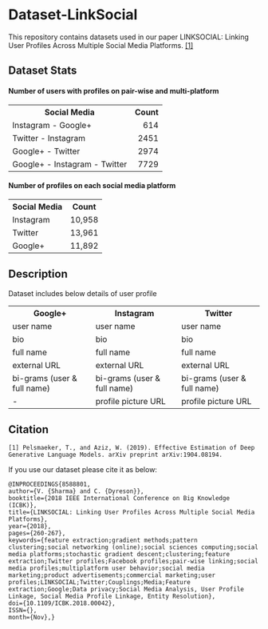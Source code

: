 # Dataset-LinkSocial
This repository contains datasets used in our paper LINKSOCIAL: Linking User Profiles Across Multiple Social Media Platforms.  [[1]](https://github.com/vishalshar/Dataset-LinkSocial#citation)

## Dataset Stats
#### Number of users with profiles on pair-wise and multi-platform
<table>
  <tbody>
    <tr>
      <th align="center">Social Media</th>
      <th align="center">Count</th>
    </tr>
    <tr>
      <td align="left">Instagram - Google+</td>
      <td align="right">614</td>
    </tr>
    <tr>
      <td align="left">Twitter - Instagram</td>
      <td align="right">2451</td>
    </tr>
    <tr>
      <td align="left">Google+ - Twitter</td>
      <td align="right">2974</td>
    </tr>
    <tr>
      <td align="left">Google+ - Instagram - Twitter</td>
      <td align="right">7729</td>
    </tr>
  </tbody>
</table>

#### Number of profiles on each social media platform
<table>
  <tbody>
    <tr>
      <th align="center">Social Media</th>
      <th align="center">Count</th>
    </tr>
    <tr>
      <td align="left">Instagram</td>
      <td align="right">10,958</td>
    </tr>
    <tr>
      <td align="left">Twitter</td>
      <td align="right">13,961</td>
    </tr>
    <tr>
      <td align="left">Google+</td>
      <td align="right">11,892</td>
    </tr>
</table>

## Description
Dataset includes below details of user profile
<table>
  <tbody>
    <tr>
      <th align="center">Google+</th>
      <th align="center">Instagram</th>
      <th align="center">Twitter</th>
    </tr>
    <tr>
      <td>user name</td>
      <td align="left">user name</td>
      <td align="left">user name</td>
    </tr>
    <tr>
      <td>bio</td>
      <td align="left">bio</td>
      <td align="left">bio</td>
    </tr>
    <tr>
      <td>full name</td>
      <td align="left">full name</td>
      <td align="left">full name</td>
    </tr>
    <tr>
      <td>external URL</td>
      <td align="left">external URL</td>
      <td align="left">external URL</td>
    </tr>
    <tr>
      <td>bi-grams (user & full name)</td>
      <td align="left">bi-grams (user & full name)</td>
      <td align="left">bi-grams (user & full name)</td>
    </tr>
    <tr>
      <td>- </td>
      <td align="left">profile picture URL</td>
      <td align="left">profile picture URL</td>
    </tr>
  </tbody>
</table>

## Citation
```
[1] Pelsmaeker, T., and Aziz, W. (2019). Effective Estimation of Deep Generative Language Models. arXiv preprint arXiv:1904.08194.
```

If you use our dataset please cite it as below:

```
@INPROCEEDINGS{8588801,
author={V. {Sharma} and C. {Dyreson}},
booktitle={2018 IEEE International Conference on Big Knowledge (ICBK)},
title={LINKSOCIAL: Linking User Profiles Across Multiple Social Media Platforms},
year={2018},
pages={260-267},
keywords={feature extraction;gradient methods;pattern clustering;social networking (online);social sciences computing;social media platforms;stochastic gradient descent;clustering;feature extraction;Twitter profiles;Facebook profiles;pair-wise linking;social media profiles;multiplatform user behavior;social media marketing;product advertisements;commercial marketing;user profiles;LINKSOCIAL;Twitter;Couplings;Media;Feature extraction;Google;Data privacy;Social Media Analysis, User Profile Linkage, Social Media Profile Linkage, Entity Resolution},
doi={10.1109/ICBK.2018.00042},
ISSN={},
month={Nov},}
```
